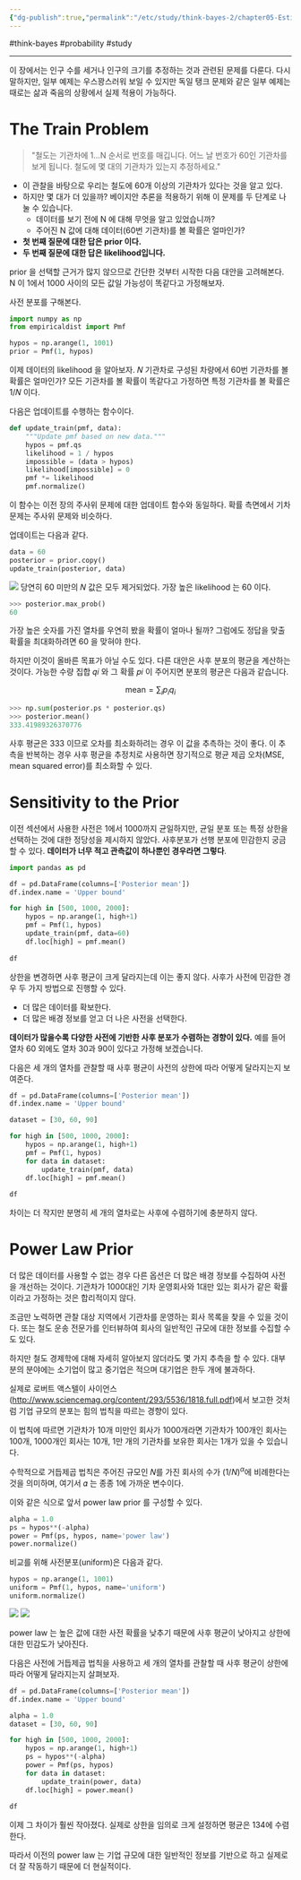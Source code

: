 ```yaml
---
{"dg-publish":true,"permalink":"/etc/study/think-bayes-2/chapter05-Estimating-Counts/","dgPassFrontmatter":true,"noteIcon":"","created":"","updated":""}
---
```


#think-bayes #probability #study

---

이 장에서는 인구 수를 세거나 인구의 크기를 추정하는 것과 관련된 문제를 다룬다. 다시 말하지만, 일부 예제는 우스꽝스러워 보일 수 있지만 독일 탱크 문제와 같은 일부 예제는 때로는 삶과 죽음의 상황에서 실제 적용이 가능하다.

# The Train Problem
> "철도는 기관차에 1...N 순서로 번호를 매깁니다. 어느 날 번호가 60인 기관차를 보게 됩니다. 철도에 몇 대의 기관차가 있는지 추정하세요."

- 이 관찰을 바탕으로 우리는 철도에 60개 이상의 기관차가 있다는 것을 알고 있다.
- 하지만 몇 대가 더 있을까? 베이지안 추론을 적용하기 위해 이 문제를 두 단계로 나눌 수 있습니다.
	- 데이터를 보기 전에 N 에 대해 무엇을 알고 있었습니까?
	- 주어진 N 값에 대해 데이터(60번 기관차)를 볼 확률은 얼마인가?  
- **첫 번째 질문에 대한 답은 prior 이다.**
- **두 번째 질문에 대한 답은 likelihood입니다.**
  
prior 을 선택할 근거가 많지 않으므로 간단한 것부터 시작한 다음 대안을 고려해본다. N 이 1에서 1000 사이의 모든 값일 가능성이 똑같다고 가정해보자.  
  
사전 분포를 구해본다.

```python
import numpy as np
from empiricaldist import Pmf

hypos = np.arange(1, 1001)
prior = Pmf(1, hypos)
```

이제 데이터의 likelihood 을 알아보자. 𝑁 기관차로 구성된 차량에서 60번 기관차를 볼 확률은 얼마인가? 모든 기관차를 볼 확률이 똑같다고 가정하면 특정 기관차를 볼 확률은 1/𝑁 이다.

다음은 업데이트를 수행하는 함수이다.

```python
def update_train(pmf, data):
    """Update pmf based on new data."""
    hypos = pmf.qs
    likelihood = 1 / hypos
    impossible = (data > hypos)
    likelihood[impossible] = 0
    pmf *= likelihood
    pmf.normalize()
```

이 함수는 이전 장의 주사위 문제에 대한 업데이트 함수와 동일하다. 확률 측면에서 기차 문제는 주사위 문제와 비슷하다.

업데이트는 다음과 같다.
```python
data = 60
posterior = prior.copy()
update_train(posterior, data)
```

![](https://i.imgur.com/yRHXuQz.png)
당연히 60 미만의 𝑁 값은 모두 제거되었다. 가장 높은 likelihood 는 60 이다.

```python
>>> posterior.max_prob()
60
```

가장 높은 숫자를 가진 열차를 우연히 봤을 확률이 얼마나 될까? 그럼에도 정답을 맞출 확률을 최대화하려면 60 을 맞혀야 한다.

하지만 이것이 올바른 목표가 아닐 수도 있다. 다른 대안은 사후 분포의 평균을 계산하는 것이다. 가능한 수량 집합 𝑞𝑖 와 그 확률 𝑝𝑖 이 주어지면 분포의 평균은 다음과 같습니다.

$$\mathrm{mean} = \sum_i p_i q_i$$

```python
>>> np.sum(posterior.ps * posterior.qs)
>>> posterior.mean()
333.41989326370776
```

사후 평균은 333 이므로 오차를 최소화하려는 경우 이 값을 추측하는 것이 좋다. 이 추측을 반복하는 경우 사후 평균을 추정치로 사용하면 장기적으로 평균 제곱 오차(MSE, mean squared error)를 최소화할 수 있다.

# Sensitivity to the Prior
이전 섹션에서 사용한 사전은 1에서 1000까지 균일하지만, 균일 분포 또는 특정 상한을 선택하는 것에 대한 정당성을 제시하지 않았다. 사후분포가 선행 분포에 민감한지 궁금할 수 있다. **데이터가 너무 적고 관측값이 하나뿐인 경우라면 그렇다**.

```python
import pandas as pd

df = pd.DataFrame(columns=['Posterior mean'])
df.index.name = 'Upper bound'

for high in [500, 1000, 2000]:
    hypos = np.arange(1, high+1)
    pmf = Pmf(1, hypos)
    update_train(pmf, data=60)
    df.loc[high] = pmf.mean()
    
df
```

상한을 변경하면 사후 평균이 크게 달라지는데 이는 좋지 않다. 사후가 사전에 민감한 경우 두 가지 방법으로 진행할 수 있다.

- 더 많은 데이터를 확보한다.
- 더 많은 배경 정보를 얻고 더 나은 사전을 선택한다.

**데이터가 많을수록 다양한 사전에 기반한 사후 분포가 수렴하는 경향이 있다.** 예를 들어 열차 60 외에도 열차 30과 90이 있다고 가정해 보겠습니다.

다음은 세 개의 열차를 관찰할 때 사후 평균이 사전의 상한에 따라 어떻게 달라지는지 보여준다.

```python
df = pd.DataFrame(columns=['Posterior mean'])
df.index.name = 'Upper bound'

dataset = [30, 60, 90]

for high in [500, 1000, 2000]:
    hypos = np.arange(1, high+1)
    pmf = Pmf(1, hypos)
    for data in dataset:
        update_train(pmf, data)
    df.loc[high] = pmf.mean()
    
df
```

차이는 더 작지만 분명히 세 개의 열차로는 사후에 수렴하기에 충분하지 않다.

# Power Law Prior
더 많은 데이터를 사용할 수 없는 경우 다른 옵션은 더 많은 배경 정보를 수집하여 사전을 개선하는 것이다. 기관차가 1000대인 기차 운영회사와 1대만 있는 회사가 같은 확률이라고 가정하는 것은 합리적이지 않다.

조금만 노력하면 관찰 대상 지역에서 기관차를 운영하는 회사 목록을 찾을 수 있을 것이다. 또는 철도 운송 전문가를 인터뷰하여 회사의 일반적인 규모에 대한 정보를 수집할 수도 있다.

하지만 철도 경제학에 대해 자세히 알아보지 않더라도 몇 가지 추측을 할 수 있다. 대부분의 분야에는 소기업이 많고 중기업은 적으며 대기업은 한두 개에 불과하다.

실제로 로버트 액스텔이 사이언스(http://www.sciencemag.org/content/293/5536/1818.full.pdf)에서 보고한 것처럼 기업 규모의 분포는 힘의 법칙을 따르는 경향이 있다.

이 법칙에 따르면 기관차가 10개 미만인 회사가 1000개라면 기관차가 100개인 회사는 100개, 1000개인 회사는 10개, 1만 개의 기관차를 보유한 회사는 1개가 있을 수 있습니다.

수학적으로 거듭제곱 법칙은 주어진 규모인 𝑁를 가진 회사의 수가 $(1/N)^{\alpha}$에 비례한다는 것을 의미하며, 여기서 𝛼 는 종종 1에 가까운 변수이다.

이와 같은 식으로 앞서 power law prior 를 구성할 수 있다.

```python
alpha = 1.0
ps = hypos**(-alpha)
power = Pmf(ps, hypos, name='power law')
power.normalize()
```

비교를 위해 사전분포(uniform)은 다음과 같다.

```python
hypos = np.arange(1, 1001)
uniform = Pmf(1, hypos, name='uniform')
uniform.normalize()
```

![](https://i.imgur.com/SCiM2uU.png)
![](https://i.imgur.com/U6ZeSWc.png)

power law 는 높은 값에 대한 사전 확률을 낮추기 때문에 사후 평균이 낮아지고 상한에 대한 민감도가 낮아진다.  

다음은 사전에 거듭제곱 법칙을 사용하고 세 개의 열차를 관찰할 때 사후 평균이 상한에 따라 어떻게 달라지는지 살펴보자.

```python
df = pd.DataFrame(columns=['Posterior mean'])
df.index.name = 'Upper bound'

alpha = 1.0
dataset = [30, 60, 90]

for high in [500, 1000, 2000]:
    hypos = np.arange(1, high+1)
    ps = hypos**(-alpha)
    power = Pmf(ps, hypos)
    for data in dataset:
        update_train(power, data)
    df.loc[high] = power.mean()
    
df
```

이제 그 차이가 훨씬 작아졌다. 실제로 상한을 임의로 크게 설정하면 평균은 134에 수렴한다.

따라서 이전의 power law 는 기업 규모에 대한 일반적인 정보를 기반으로 하고 실제로 더 잘 작동하기 때문에 더 현실적이다.